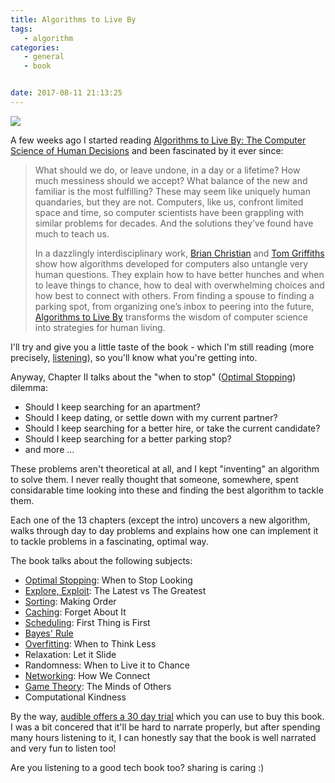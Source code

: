 ```yaml
---
title: Algorithms to Live By
tags:
   - algorithm
categories:
   - general
   - book


date: 2017-08-11 21:13:25
---
```

![](/images/2017/08/algorithms-to-live-by.jpg)

A few weeks ago I started reading [Algorithms to Live By: The Computer Science of Human Decisions](http://algorithmstoliveby.com/) and been fascinated by it ever since:

> What should we do, or leave undone, in a day or a lifetime? How much messiness should we accept? What balance of the new and familiar is the most fulfilling? These may seem like uniquely human quandaries, but they are not. Computers, like us, confront limited space and time, so computer scientists have been grappling with similar problems for decades. And the solutions they’ve found have much to teach us.
>
> In a dazzlingly interdisciplinary work, [Brian Christian](http://brian-christian.com/) and [Tom Griffiths](http://cocosci.berkeley.edu/tom/) show how algorithms developed for computers also untangle very human questions. They explain how to have better hunches and when to leave things to chance, how to deal with overwhelming choices and how best to connect with others. From finding a spouse to finding a parking spot, from organizing one’s inbox to peering into the future, [Algorithms to Live By](http://algorithmstoliveby.com/) transforms the wisdom of computer science into strategies for human living.

I'll try and give you a little taste of the book - which I'm still reading (more precisely, [listening](https://www.audible.com/pd/Business/Algorithms-to-Live-By-Audiobook/B01D24NLWO)), so you'll know what you're getting into.

<!-- more -->

Anyway, Chapter II talks about the "when to stop" ([Optimal Stopping](https://en.wikipedia.org/wiki/Optimal_stopping)) dilemma:
- Should I keep searching for an apartment?
- Should I keep dating, or settle down with my current partner?
- Should I keep searching for a better hire, or take the current candidate?
- Should I keep searching for a better parking stop?
- and more ...

These problems aren't theoretical at all, and I kept "inventing" an algorithm to solve them. I never really thought that someone, somewhere, spent considarable time looking into these and finding the best algorithm to tackle them.

Each one of the 13 chapters (except the intro) uncovers a new algorithm, walks through day to day problems and explains how one can implement it to tackle problems in a fascinating, optimal way.

The book talks about the following subjects:
- [Optimal Stopping](https://en.wikipedia.org/wiki/Optimal_stopping): When to Stop Looking
- [Explore, Exploit](https://en.wikipedia.org/wiki/Multi-armed_bandit): The Latest vs The Greatest
- [Sorting](https://en.wikipedia.org/wiki/Sorting_algorithm): Making Order
- [Caching](https://en.wikipedia.org/wiki/Cache_%28computing%28): Forget About It
- [Scheduling](https://en.wikipedia.org/wiki/Scheduling_(computing)): First Thing is First
- [Bayes' Rule](https://en.wikipedia.org/wiki/Bayes%27_theorem)
- [Overfitting](https://en.wikipedia.org/wiki/Overfitting): When to Think Less
- Relaxation: Let it Slide
- Randomness: When to Live it to Chance
- [Networking](https://en.wikipedia.org/wiki/Business_networking): How We Connect
- [Game Theory](https://en.wikipedia.org/wiki/Game_theory): The Minds of Others 
- Computational Kindness

By the way, [audible offers a 30 day trial](http://www.audible.com/offers/30free) which you can use to buy this book. I was a bit concered that it'll be hard to narrate properly, but after spending many hours listening to it, I can honestly say that the book is well narrated and very fun to listen too! 
 
Are you listening to a good tech book too? sharing is caring :)